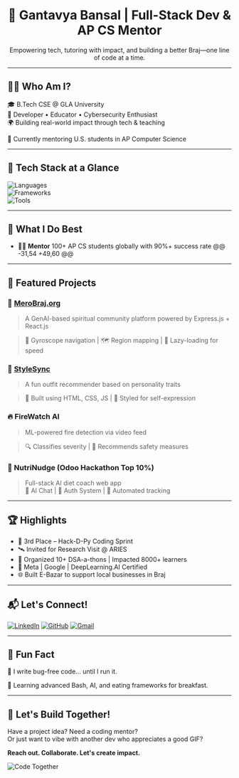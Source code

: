 <h1 align="center">🚀 Gantavya Bansal | Full-Stack Dev & AP CS Mentor</h1>
<p align="center">Empowering tech, tutoring with impact, and building a better Braj—one line of code at a time.</p>

---

## 👨‍💻 Who Am I?

🎓 B.Tech CSE @ GLA University  
🧠 Developer • Educator • Cybersecurity Enthusiast  
🌍 Building real-world impact through tech & teaching  



📍 Currently mentoring U.S. students in AP Computer Science









---

## 🔧 Tech Stack at a Glance

![Languages](https://skillicons.dev/icons?i=py,java,c,js,html,css,sql)  
![Frameworks](https://skillicons.dev/icons?i=react,nodejs,express,django,mongodb,mysql)  
![Tools](https://skillicons.dev/icons?i=git,figma,postman,vscode,selenium,heroku)



---









## 🧠 What I Do Best

- 👨‍🏫 **Mentor** 100+ AP CS students globally with 90%+ success rate
@@ -31,54 +49,60 @@

---



## 🚧 Featured Projects

### 🔮 [MeroBraj.org](https://merobraj.org/braj)
> A GenAI-based spiritual community platform powered by Express.js + React.js  



> 🔹 Gyroscope navigation | 🗺️ Region mapping | 🚀 Lazy-loading for speed


### 👚 [StyleSync](https://bgantavya.github.io/StyleSync)
> A fun outfit recommender based on personality traits  



> 🔸 Built using HTML, CSS, JS | 🎨 Styled for self-expression


### 🔥 FireWatch AI
> ML-powered fire detection via video feed  



> 🔍 Classifies severity | 🚨 Recommends safety measures


### 🧠 NutriNudge (Odoo Hackathon Top 10%)
> Full-stack AI diet coach web app  
> 💬 AI Chat | 🔐 Auth System | 🤖 Automated tracking

---

## 🏆 Highlights

- 🥇 3rd Place – Hack-D-Py Coding Sprint
- 🛰️ Invited for Research Visit @ ARIES
- 🧩 Organized 10+ DSA-a-thons | Impacted 8000+ learners
- 🧠 Meta | Google | DeepLearning.AI Certified
- 🌐 Built E-Bazar to support local businesses in Braj

---

## 📬 Let's Connect!

[![LinkedIn](https://img.shields.io/badge/LinkedIn-blue?logo=linkedin&style=flat-square)](https://linkedin.com/in/gantavya-bansal)
[![GitHub](https://img.shields.io/badge/GitHub-grey?logo=github&style=flat-square)](https://github.com/bgantavya)
[![Gmail](https://img.shields.io/badge/Gmail-red?logo=gmail&style=flat-square)](mailto:Gantavyaoo@gmail.com)

---

## 🤹 Fun Fact

🧪 I write bug-free code… until I run it.  

🧠 Learning advanced Bash, AI, and eating frameworks for breakfast.

---

## 🎯 Let's Build Together!
Have a project idea? Need a coding mentor?  
Or just want to vibe with another dev who appreciates a good GIF?  



**Reach out. Collaborate. Let's create impact.**

![Code Together](https://media.giphy.com/media/RbDKaczqWovIugyJmW/giphy.gif)
